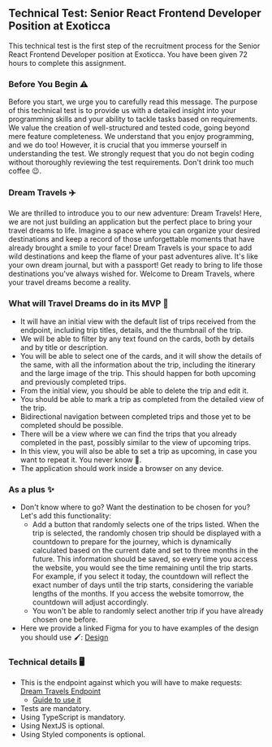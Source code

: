 ## Technical Test: Senior React Frontend Developer Position at Exoticca

This technical test is the first step of the recruitment process for the Senior React Frontend Developer position at Exoticca. You have been given 72 hours to complete this assignment.

### Before You Begin ⚠️
Before you start, we urge you to carefully read this message. The purpose of this technical test is to provide us with a detailed insight into your programming skills and your ability to tackle tasks based on requirements. We value the creation of well-structured and tested code, going beyond mere feature completeness. We understand that you enjoy programming, and we do too! However, it is crucial that you immerse yourself in understanding the test. We strongly request that you do not begin coding without thoroughly reviewing the test requirements. Don't drink too much coffee 😉.

### Dream Travels ✈️
We are thrilled to introduce you to our new adventure: Dream Travels! Here, we are not just building an application but the perfect place to bring your travel dreams to life. Imagine a space where you can organize your desired destinations and keep a record of those unforgettable moments that have already brought a smile to your face! Dream Travels is your space to add wild destinations and keep the flame of your past adventures alive. It's like your own dream journal, but with a passport! Get ready to bring to life those destinations you've always wished for. Welcome to Dream Travels, where your travel dreams become a reality.

### What will Travel Dreams do in its MVP 🚀
- It will have an initial view with the default list of trips received from the endpoint, including trip titles, details, and the thumbnail of the trip.
- We will be able to filter by any text found on the cards, both by details and by title or description.
- You will be able to select one of the cards, and it will show the details of the same, with all the information about the trip, including the itinerary and the large image of the trip. This should happen for both upcoming and previously completed trips.
- From the initial view, you should be able to delete the trip and edit it.
- You should be able to mark a trip as completed from the detailed view of the trip.
- Bidirectional navigation between completed trips and those yet to be completed should be possible.
- There will be a view where we can find the trips that you already completed in the past, possibly similar to the view of upcoming trips.
- In this view, you will also be able to set a trip as upcoming, in case you want to repeat it. You never know 🙂.
- The application should work inside a browser on any device.

### As a plus ✨
- Don't know where to go? Want the destination to be chosen for you? Let's add this functionality:
  - Add a button that randomly selects one of the trips listed. When the trip is selected, the randomly chosen trip should be displayed with a countdown to prepare for the journey, which is dynamically calculated based on the current date and set to three months in the future. This information should be saved, so every time you access the website, you would see the time remaining until the trip starts. For example, if you select it today, the countdown will reflect the exact number of days until the trip starts, considering the variable lengths of the months. If you access the website tomorrow, the countdown will adjust accordingly.
  - You won't be able to randomly select another trip if you have already chosen one before.
- Here we provide a linked Figma for you to have examples of the design you should use 🖌: [Design](#)

### Technical details 🖥
- This is the endpoint against which you will have to make requests: [Dream Travels Endpoint](https://my-json-server.typicode.com/mariosanz92/dream-travels-data/travels)
  - [Guide to use it](#)
- Tests are mandatory.
- Using TypeScript is mandatory.
- Using NextJS is optional.
- Using Styled components is optional.
